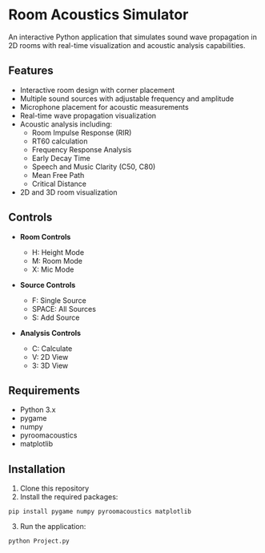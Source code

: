 # Room Acoustics Simulator

An interactive Python application that simulates sound wave propagation in 2D rooms with real-time visualization and acoustic analysis capabilities.

## Features

- Interactive room design with corner placement
- Multiple sound sources with adjustable frequency and amplitude
- Microphone placement for acoustic measurements
- Real-time wave propagation visualization
- Acoustic analysis including:
  - Room Impulse Response (RIR)
  - RT60 calculation
  - Frequency Response Analysis
  - Early Decay Time
  - Speech and Music Clarity (C50, C80)
  - Mean Free Path
  - Critical Distance
- 2D and 3D room visualization

## Controls

- **Room Controls**
  - H: Height Mode
  - M: Room Mode
  - X: Mic Mode
  
- **Source Controls**
  - F: Single Source
  - SPACE: All Sources
  - S: Add Source
  
- **Analysis Controls**
  - C: Calculate
  - V: 2D View
  - 3: 3D View

## Requirements

- Python 3.x
- pygame
- numpy
- pyroomacoustics
- matplotlib

## Installation

1. Clone this repository
2. Install the required packages:
```
pip install pygame numpy pyroomacoustics matplotlib
```
3. Run the application:
```
python Project.py
```
